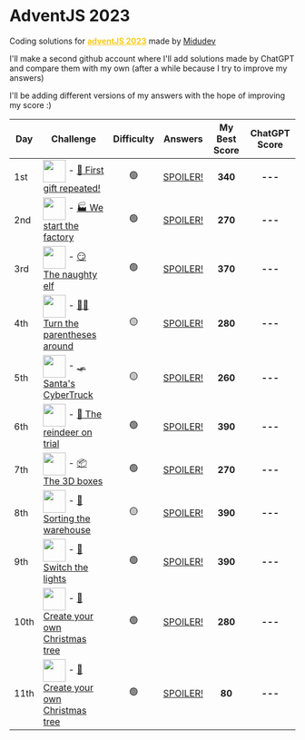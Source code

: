 # AdventJS 2023

Coding solutions for <a href="https://adventjs.dev/" style="color: #faca15; font-weight: bold">adventJS 2023</a> made by [Midudev](https://github.com/midudev)

I'll make a second github account where I'll add solutions made by ChatGPT and compare them with my own (after a while because I try to improve my answers)

I'll be adding different versions of my answers with the hope of improving my score :)

| Day | Challenge | Difficulty | Answers | My Best Score | ChatGPT Score |
| --- | --------- | ---------- | ------- | -------- | ------------- |
| 1st | <img align="center" src="https://adventjs.dev/challenges-2023/1.png" width="40" style="object-fit: contain;" /> - [🎁 First gift repeated!](https://adventjs.dev/en/challenges/2023/1) | <center>🟢</center> | [SPOILER!](https://github.com/dportillo23/adventjs-2023/blob/master/challenges/1st/my-answers.ts) | <center><strong>340</strong></center> | <center><strong>---</strong></center> |
| 2nd | <img align="center" src="https://adventjs.dev/challenges-2023/2.png" width="40" style="object-fit: contain;" /> - [🏭 We start the factory](https://adventjs.dev/en/challenges/2023/2) | <center>🟢</center> | [SPOILER!](https://github.com/dportillo23/adventjs-2023/blob/master/challenges/2nd/my-answers.ts) | <center><strong>270</strong></center> | <center><strong>---</strong></center> |
| 3rd | <img align="center" src="https://adventjs.dev/challenges-2023/3.png" width="40" style="object-fit: contain;" /> - [😏 The naughty elf](https://adventjs.dev/en/challenges/2023/3) | <center>🟢</center> | [SPOILER!](https://github.com/dportillo23/adventjs-2023/blob/master/challenges/3rd/my-answers.ts) | <center><strong>370</strong></center> | <center><strong>---</strong></center> |
| 4th | <img align="center" src="https://adventjs.dev/challenges-2023/4.png" width="40" style="object-fit: contain;" /> - [😵‍💫 Turn the parentheses around](https://adventjs.dev/en/challenges/2023/4) | <center>🟡</center> | [SPOILER!](https://github.com/dportillo23/adventjs-2023/blob/master/challenges/4th/my-answers.ts) | <center><strong>280</strong></center> | <center><strong>---</strong></center> |
| 5th | <img align="center" src="https://adventjs.dev/challenges-2023/5.png" width="40" style="object-fit: contain;" /> - [🛷 Santa's CyberTruck](https://adventjs.dev/en/challenges/2023/5) | <center>🟡</center> | [SPOILER!](https://github.com/dportillo23/adventjs-2023/blob/master/challenges/5th/my-answers.ts) | <center><strong>260</strong></center> | <center><strong>---</strong></center> |
| 6th | <img align="center" src="https://adventjs.dev/challenges-2023/6.png" width="40" style="object-fit: contain;" /> - [🦌 The reindeer on trial](https://adventjs.dev/en/challenges/2023/6) | <center>🟢</center> | [SPOILER!](https://github.com/dportillo23/adventjs-2023/blob/master/challenges/6th/my-answers.ts) | <center><strong>390</strong></center> | <center><strong>---</strong></center> |
| 7th | <img align="center" src="https://adventjs.dev/challenges-2023/7.png" width="40" style="object-fit: contain;" /> - [📦 The 3D boxes](https://adventjs.dev/en/challenges/2023/7) | <center>🟢</center> | [SPOILER!](https://github.com/dportillo23/adventjs-2023/blob/master/challenges/7th/my-answers.ts) | <center><strong>270</strong></center> | <center><strong>---</strong></center> |
| 8th | <img align="center" src="https://adventjs.dev/challenges-2023/8.png" width="40" style="object-fit: contain;" /> - [🏬 Sorting the warehouse](https://adventjs.dev/en/challenges/2023/8) | <center>🟡</center> | [SPOILER!](https://github.com/dportillo23/adventjs-2023/blob/master/challenges/8th/my-answers.ts) | <center><strong>390</strong></center> | <center><strong>---</strong></center> |
| 9th | <img align="center" src="https://adventjs.dev/challenges-2023/9.png" width="40" style="object-fit: contain;" /> - [🚦 Switch the lights](https://adventjs.dev/en/challenges/2023/9) | <center>🟢</center> | [SPOILER!](https://github.com/dportillo23/adventjs-2023/blob/master/challenges/9th/my-answers.ts) | <center><strong>390</strong></center> | <center><strong>---</strong></center> |
| 10th | <img align="center" src="https://adventjs.dev/challenges-2023/10.png" width="40" style="object-fit: contain;" /> - [🎄 Create your own Christmas tree](https://adventjs.dev/en/challenges/2023/10) | <center>🟢</center> | [SPOILER!](https://github.com/dportillo23/adventjs-2023/blob/master/challenges/10th/my-answers.ts) | <center><strong>280</strong></center> | <center><strong>---</strong></center> |
| 11th | <img align="center" src="https://adventjs.dev/challenges-2023/11.png" width="40" style="object-fit: contain;" /> - [🎄 Create your own Christmas tree](https://adventjs.dev/en/challenges/2023/11) | <center>🟢</center> | [SPOILER!](https://github.com/dportillo23/adventjs-2023/blob/master/challenges/11th/my-answers.ts) | <center><strong>80</strong></center> | <center><strong>---</strong></center> |
